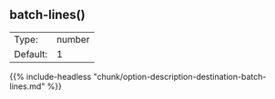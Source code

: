 ---
---
<!-- DISCLAIMER: This file is based on the syslog-ng Open Source Edition documentation https://github.com/balabit/syslog-ng-ose-guides/commit/2f4a52ee61d1ea9ad27cb4f3168b95408fddfdf2 and is used under the terms of The syslog-ng Open Source Edition Documentation License. The file has been modified by Axoflow. -->

## batch-lines()

|          |        |
| -------- | ------ |
| Type:    | number |
| Default: | 1      |

{{% include-headless "chunk/option-description-destination-batch-lines.md" %}}

